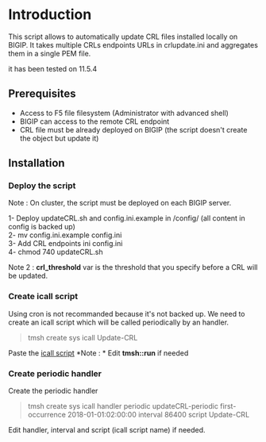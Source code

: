 # Introduction

This script allows to automatically update CRL files installed locally on BIGIP. 
It takes multiple CRLs endpoints URLs in crlupdate.ini and aggregates them in a single PEM file.

it has been tested on 11.5.4

## Prerequisites

* Access to F5 file filesystem (Administrator with advanced shell)
* BIGIP can access to the remote CRL endpoint
* CRL file must be already deployed on BIGIP (the script doesn't create the object but update it)

## Installation

### Deploy the script

Note : On cluster, the script must be deployed on each BIGIP server. 

1- Deploy updateCRL.sh and config.ini.example in /config/ (all content in config is backed up)<br>
2- mv config.ini.example config.ini<br>
3- Add CRL endpoints ini config.ini<br>
4- chmod 740 updateCRL.sh<br>

Note 2 : **crl_threshold** var is the threshold that you specify before a CRL will be updated.

### Create icall script

Using cron is not recommanded because it's not backed up. 
We need to create an icall script which will be called periodically by an handler.

> tmsh create sys icall Update-CRL 

Paste the [icall script](https://github.com/evildido/f5-automated-crl-update/blob/master/icall-script)
*Note : * Edit **tmsh::run** if needed 

### Create periodic handler

Create the periodic handler
> tmsh create sys icall handler periodic updateCRL-periodic first-occurrence 2018-01-01:02:00:00 interval 86400 script Update-CRL

Edit handler, interval and script (icall script name) if needed. 
